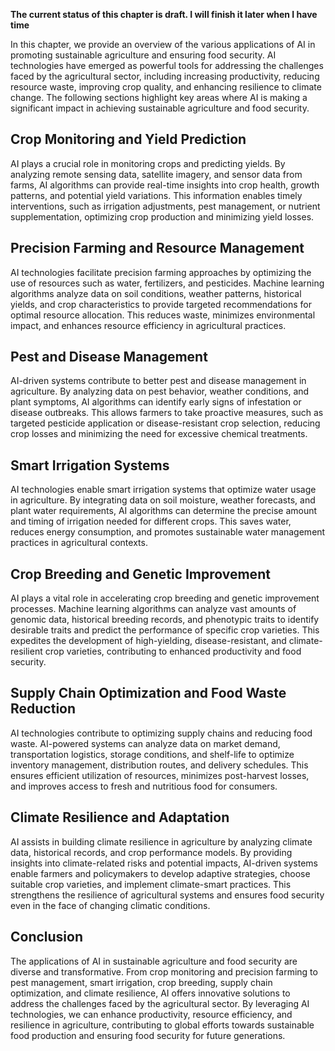 **The current status of this chapter is draft. I will finish it later when I have time**

In this chapter, we provide an overview of the various applications of AI in promoting sustainable agriculture and ensuring food security. AI technologies have emerged as powerful tools for addressing the challenges faced by the agricultural sector, including increasing productivity, reducing resource waste, improving crop quality, and enhancing resilience to climate change. The following sections highlight key areas where AI is making a significant impact in achieving sustainable agriculture and food security.

Crop Monitoring and Yield Prediction
------------------------------------

AI plays a crucial role in monitoring crops and predicting yields. By analyzing remote sensing data, satellite imagery, and sensor data from farms, AI algorithms can provide real-time insights into crop health, growth patterns, and potential yield variations. This information enables timely interventions, such as irrigation adjustments, pest management, or nutrient supplementation, optimizing crop production and minimizing yield losses.

Precision Farming and Resource Management
-----------------------------------------

AI technologies facilitate precision farming approaches by optimizing the use of resources such as water, fertilizers, and pesticides. Machine learning algorithms analyze data on soil conditions, weather patterns, historical yields, and crop characteristics to provide targeted recommendations for optimal resource allocation. This reduces waste, minimizes environmental impact, and enhances resource efficiency in agricultural practices.

Pest and Disease Management
---------------------------

AI-driven systems contribute to better pest and disease management in agriculture. By analyzing data on pest behavior, weather conditions, and plant symptoms, AI algorithms can identify early signs of infestation or disease outbreaks. This allows farmers to take proactive measures, such as targeted pesticide application or disease-resistant crop selection, reducing crop losses and minimizing the need for excessive chemical treatments.

Smart Irrigation Systems
------------------------

AI technologies enable smart irrigation systems that optimize water usage in agriculture. By integrating data on soil moisture, weather forecasts, and plant water requirements, AI algorithms can determine the precise amount and timing of irrigation needed for different crops. This saves water, reduces energy consumption, and promotes sustainable water management practices in agricultural contexts.

Crop Breeding and Genetic Improvement
-------------------------------------

AI plays a vital role in accelerating crop breeding and genetic improvement processes. Machine learning algorithms can analyze vast amounts of genomic data, historical breeding records, and phenotypic traits to identify desirable traits and predict the performance of specific crop varieties. This expedites the development of high-yielding, disease-resistant, and climate-resilient crop varieties, contributing to enhanced productivity and food security.

Supply Chain Optimization and Food Waste Reduction
--------------------------------------------------

AI technologies contribute to optimizing supply chains and reducing food waste. AI-powered systems can analyze data on market demand, transportation logistics, storage conditions, and shelf-life to optimize inventory management, distribution routes, and delivery schedules. This ensures efficient utilization of resources, minimizes post-harvest losses, and improves access to fresh and nutritious food for consumers.

Climate Resilience and Adaptation
---------------------------------

AI assists in building climate resilience in agriculture by analyzing climate data, historical records, and crop performance models. By providing insights into climate-related risks and potential impacts, AI-driven systems enable farmers and policymakers to develop adaptive strategies, choose suitable crop varieties, and implement climate-smart practices. This strengthens the resilience of agricultural systems and ensures food security even in the face of changing climatic conditions.

Conclusion
----------

The applications of AI in sustainable agriculture and food security are diverse and transformative. From crop monitoring and precision farming to pest management, smart irrigation, crop breeding, supply chain optimization, and climate resilience, AI offers innovative solutions to address the challenges faced by the agricultural sector. By leveraging AI technologies, we can enhance productivity, resource efficiency, and resilience in agriculture, contributing to global efforts towards sustainable food production and ensuring food security for future generations.

